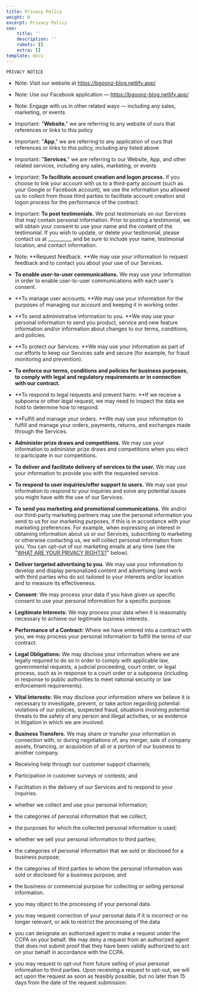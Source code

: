 ```yaml
---
title: Privacy Policy
weight: 0
excerpt: Privacy Policy
seo:
    title: ''
    description: ''
    robots: []
    extra: []
template: docs
---
```


    PRIVACY NOTICE

-   Note: Visit our website at <https://bgoonz-blog.netlify.app/>

<!---->

-   Note: Use our Facebook application — <https://bgoonz-blog.netlify.app/>

<!---->

-   Note: Engage with us in other related ways ― including any sales, marketing, or events

<!---->

-   Important: "**Website**," we are referring to any website of ours that references or links to this policy

<!---->

-   Important: "**App**," we are referring to any application of ours that references or links to this policy, including any listed above

<!---->

-   Important: "**Services**," we are referring to our Website, App, and other related services, including any sales, marketing, or events

<!---->

-   Important: **To facilitate account creation and logon process.** If you choose to link your account with us to a third-party account (such as your Google or Facebook account), we use the information you allowed us to collect from those third parties to facilitate account creation and logon process for the performance of the contract.

<!---->

-   Important: **To post testimonials.** We post testimonials on our Services that may contain personal information. Prior to posting a testimonial, we will obtain your consent to use your name and the content of the testimonial. If you wish to update, or delete your testimonial, please contact us at \_\_\_\_\_\_\_\_\_\_ and be sure to include your name, testimonial location, and contact information.

<!---->

-   Note: **Request feedback. **We may use your information to request feedback and to contact you about your use of our Services.

<!---->

-   **To enable user-to-user communications.** We may use your information in order to enable user-to-user communications with each user's consent.

<!---->

-   **To manage user accounts. **We may use your information for the purposes of managing our account and keeping it in working order.

<!---->

-   **To send administrative information to you. **We may use your personal information to send you product, service and new feature information and/or information about changes to our terms, conditions, and policies.

<!---->

-   **To protect our Services. **We may use your information as part of our efforts to keep our Services safe and secure (for example, for fraud monitoring and prevention).

<!---->

-   **To enforce our terms, conditions and policies for business purposes, to comply with legal and regulatory requirements or in connection with our contract.**

<!---->

-   **To respond to legal requests and prevent harm. **If we receive a subpoena or other legal request, we may need to inspect the data we hold to determine how to respond.

-   **Fulfill and manage your orders. **We may use your information to fulfill and manage your orders, payments, returns, and exchanges made through the Services.

-   **Administer prize draws and competitions.** We may use your information to administer prize draws and competitions when you elect to participate in our competitions.

-   **To deliver and facilitate delivery of services to the user.** We may use your information to provide you with the requested service.

-   **To respond to user inquiries/offer support to users.** We may use your information to respond to your inquiries and solve any potential issues you might have with the use of our Services.

<!---->

-   **To send you marketing and promotional communications.** We and/or our third-party marketing partners may use the personal information you send to us for our marketing purposes, if this is in accordance with your marketing preferences. For example, when expressing an interest in obtaining information about us or our Services, subscribing to marketing or otherwise contacting us, we will collect personal information from you. You can opt-out of our marketing emails at any time (see the "[WHAT ARE YOUR PRIVACY RIGHTS?](https://cdpn.io/bgoonz/fullpage/LYLJZrW#privacyrights)" below).

<!---->

-   **Deliver targeted advertising to you.** We may use your information to develop and display personalized content and advertising (and work with third parties who do so) tailored to your interests and/or location and to measure its effectiveness.

<!---->

-   **Consent:** We may process your data if you have given us specific consent to use your personal information for a specific purpose.

<!---->

-   **Legitimate Interests:** We may process your data when it is reasonably necessary to achieve our legitimate business interests.

<!---->

-   **Performance of a Contract:** Where we have entered into a contract with you, we may process your personal information to fulfill the terms of our contract.

<!---->

-   **Legal Obligations:** We may disclose your information where we are legally required to do so in order to comply with applicable law, governmental requests, a judicial proceeding, court order, or legal process, such as in response to a court order or a subpoena (including in response to public authorities to meet national security or law enforcement requirements).

<!---->

-   **Vital Interests:** We may disclose your information where we believe it is necessary to investigate, prevent, or take action regarding potential violations of our policies, suspected fraud, situations involving potential threats to the safety of any person and illegal activities, or as evidence in litigation in which we are involved.

<!---->

-   **Business Transfers.** We may share or transfer your information in connection with, or during negotiations of, any merger, sale of company assets, financing, or acquisition of all or a portion of our business to another company.

<!---->

-   Receiving help through our customer support channels;

<!---->

-   Participation in customer surveys or contests; and

<!---->

-   Facilitation in the delivery of our Services and to respond to your inquiries.

<!---->

-   whether we collect and use your personal information;

<!---->

-   the categories of personal information that we collect;

<!---->

-   the purposes for which the collected personal information is used;

<!---->

-   whether we sell your personal information to third parties;

<!---->

-   the categories of personal information that we sold or disclosed for a business purpose;

<!---->

-   the categories of third parties to whom the personal information was sold or disclosed for a business purpose; and

<!---->

-   the business or commercial purpose for collecting or selling personal information.

<!---->

-   you may object to the processing of your personal data

<!---->

-   you may request correction of your personal data if it is incorrect or no longer relevant, or ask to restrict the processing of the data

<!---->

-   you can designate an authorized agent to make a request under the CCPA on your behalf. We may deny a request from an authorized agent that does not submit proof that they have been validly authorized to act on your behalf in accordance with the CCPA.

<!---->

-   you may request to opt-out from future selling of your personal information to third parties. Upon receiving a request to opt-out, we will act upon the request as soon as feasibly possible, but no later than 15 days from the date of the request submission.

